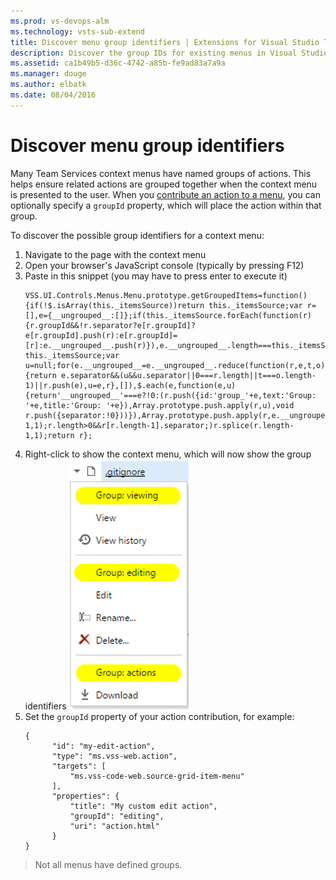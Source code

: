 ```yaml
---
ms.prod: vs-devops-alm
ms.technology: vsts-sub-extend
title: Discover menu group identifiers | Extensions for Visual Studio Team Services
description: Discover the group IDs for existing menus in Visual Studio Team Services.
ms.assetid: ca1b49b5-d36c-4742-a85b-fe9ad83a7a9a
ms.manager: douge
ms.author: elbatk
ms.date: 08/04/2016
---
```


# Discover menu group identifiers

Many Team Services context menus have named groups of actions. This helps ensure related actions are grouped together when the context menu is presented to the user. When you [contribute an action to a menu](../develop/add-action.md), you can optionally specify a `groupId` property, which will place the action within that group.

To discover the possible group identifiers for a context menu:

1. Navigate to the page with the context menu
2. Open your browser's JavaScript console (typically by pressing F12)
3. Paste in this snippet (you may have to press enter to execute it) 
   ```
   VSS.UI.Controls.Menus.Menu.prototype.getGroupedItems=function(){if(!$.isArray(this._itemsSource))return this._itemsSource;var r=[],e={__ungrouped__:[]};if(this._itemsSource.forEach(function(r){r.groupId&&!r.separator?e[r.groupId]?e[r.groupId].push(r):e[r.groupId]=[r]:e.__ungrouped__.push(r)}),e.__ungrouped__.length===this._itemsSource.length)return this._itemsSource;var u=null;for(e.__ungrouped__=e.__ungrouped__.reduce(function(r,e,t,o){return e.separator&&(u&&u.separator||0===r.length||t===o.length-1)||r.push(e),u=e,r},[]),$.each(e,function(e,u){return'__ungrouped__'===e?!0:(r.push({id:'group_'+e,text:'Group: '+e,title:'Group: '+e}),Array.prototype.push.apply(r,u),void r.push({separator:!0}))}),Array.prototype.push.apply(r,e.__ungrouped__),0===e.__ungrouped__.length&&r.splice(r.length-1,1);r.length>0&&r[r.length-1].separator;)r.splice(r.length-1,1);return r};
   ```
4. Right-click to show the context menu, which will now show the group identifiers
   ![Menu Groups](../_img/menu-groups.png)
5. Set the `groupId` property of your action contribution, for example: 
   ```
   {
         "id": "my-edit-action",
         "type": "ms.vss-web.action",
         "targets": [
             "ms.vss-code-web.source-grid-item-menu"
         ],
         "properties": {
             "title": "My custom edit action",
             "groupId": "editing",
             "uri": "action.html"
         }
   }
   ```     

> Not all menus have defined groups.

